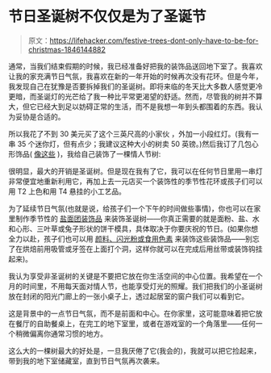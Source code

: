 # 节日圣诞树不仅仅是为了圣诞节

> 原文：<https://lifehacker.com/festive-trees-dont-only-have-to-be-for-christmas-1846144882>

通常，当我们结束假期的时候，我已经准备好把我的装饰品送回地下室了。我喜欢让我的家充满节日气氛，我喜欢在新的一年开始的时候再次没有花环。但是今年，我发现自己在犹豫是否要拆掉我们的圣诞树。即将来临的冬天比大多数人感觉更冷更暗，而圣诞灯的光芒给了我一种比平常更渴望的舒适。然而，尽管我的树并不算大，但它已经大到足以妨碍正常的生活，而不是我想一年到头都围着的东西。我认为妥协是合适的。



所以我花了不到 30 美元买了这个三英尺高的小家伙 ，外加一小段红灯。(我有一串 35 个迷你灯，但有点少；我建议这种大小的树卖 50 英镑。)然后我订了几包心形饰品( [像这些](https://www.walmart.com/ip/6PCS-Heart-Christmas-Pendant-Balls-Christmas-Tree-Decoration-XMAS-Party-Ornaments-Home-Wedding-Decorations/409262095) )，我给自己装饰了一棵情人节树:

很明显，最大的开销是圣诞树。但是现在我有了它，我可以在任何节日里用一串灯非常便宜地重新利用它，再加上去一元店买一个装饰性的季节性花环或孩子们可以用 T2 上色和用 T4 悬挂的小工艺品。

为了延续节日气氛(也就是说，给孩子们一个下午的时间做些事情)，你也可以在家里制作季节性的 [盐面团装饰品](https://www.yummytoddlerfood.com/activities/the-best-salt-dough-ornaments/) 来装饰圣诞树——你真正需要的就是面粉、盐、水和心形、三叶草或兔子形状的饼干模具，具体取决于你要庆祝的节日。(如果你想全力以赴，孩子们也可以用 [颜料、闪光粉或食用色素](https://www.freutcake.com/art-design/diy-art-design/how-to-make-salt-dough-ornaments/) 来装饰这些装饰品——别忘了在烘焙前用吸管或牙签在上面打个洞，这样你就可以在完成后用丝带或装饰钩挂起来)。

我认为享受非圣诞树的关键是不要把它放在你生活空间的中心位置。我希望在一个月的时间里，不用每天面对情人节，也能享受灯光的照耀。我们把我们的小圣诞树放在封闭的阳光门廊上的一张小桌子上，透过起居室的窗户我们可以看到它。

这是背景中的一点节日气氛，而不是前面和中心。在你家里，这可能意味着把它放在餐厅的自助餐桌上，在完工的地下室里，或者在游戏室的一个角落里——任何一个稍微偏离你通常习惯的地方。

这么大的一棵树最大的好处是，一旦我厌倦了它(我会的)，我就可以把它捡起来，带到我的地下室储藏室，直到节日气氛再次袭来。
